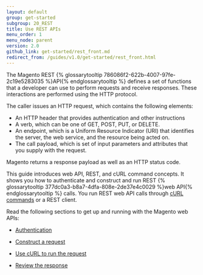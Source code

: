 ```yaml
---
layout: default
group: get-started
subgroup: 20_REST
title: Use REST APIs
menu_order: 1
menu_node: parent
version: 2.0
github_link: get-started/rest_front.md
redirect_from: /guides/v1.0/get-started/rest_front.html
---
```


The Magento REST {% glossarytooltip 786086f2-622b-4007-97fe-2c19e5283035 %}API{% endglossarytooltip %} defines a set of functions that a developer can use to perform requests and receive responses. These interactions are performed using the HTTP protocol.

The caller issues an HTTP request, which contains the following elements:

* An HTTP header that provides authentication and other instructions
* A verb, which can be one of GET, POST, PUT, or DELETE.
* An endpoint, which is a Uniform Resource Indicator (URI) that identifies the server, the web service, and the resource being acted on.
* The call payload, which is set of input parameters and attributes that you supply with the request.

Magento returns a response payload as well as an HTTP status code.

This guide introduces web API, REST, and cURL command concepts. It shows you how to authenticate and construct and run REST {% glossarytooltip 377dc0a3-b8a7-4dfa-808e-2de37e4c0029 %}web API{% endglossarytooltip %} calls. You run REST web API calls through <a href="{{page.baseurl}}get-started/gs-curl.html">cURL commands</a> or a REST client.


Read the following sections to get up and running with the Magento web APIs:
<ul>
   <li>
      <p>
         <a href="{{page.baseurl}}get-started/authentication/gs-authentication.html"> Authentication</a>
      </p>
   </li>
   <li>
      <p>
         <a href="{{page.baseurl}}get-started/gs-web-api-request.html">Construct a request</a>
      </p>
   </li>
   <li>
      <p>
         <a href="{{page.baseurl}}get-started/gs-curl.html">Use cURL to run the request</a>
      </p>
   </li>
   <li>
      <p>
         <a href="{{page.baseurl}}get-started/gs-web-api-response.html">Review the response</a>
      </p>
   </li>

</ul>

   <!--
      <li>
         <p>
            <a href="{{page.baseurl}}get-started/soap/soap-web-api-calls.html">SOAP web API calls</a>
         </p>
      </li>
      -->
